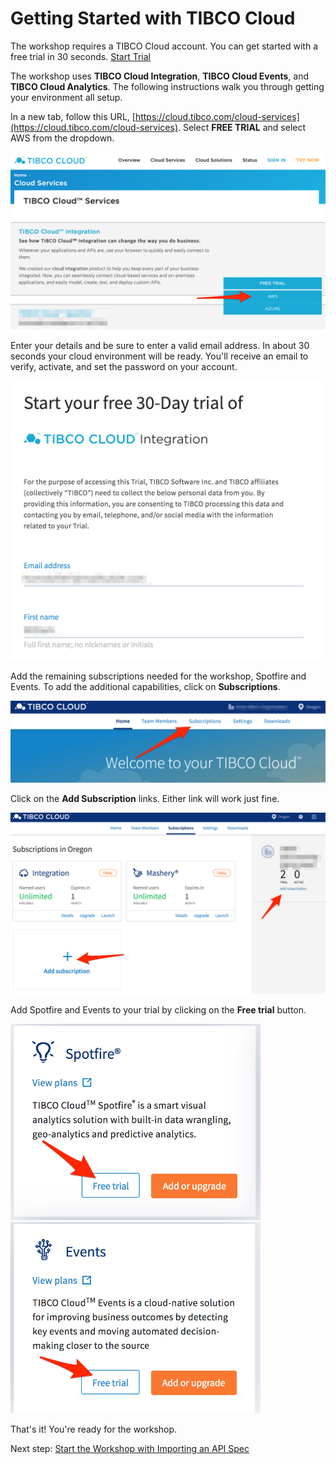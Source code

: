 # Getting Started with TIBCO Cloud

The workshop requires a TIBCO Cloud account. You can get started with a free trial in 30 seconds.  [Start Trial](https://cloud.tibco.com/cloud-services)

The workshop uses **TIBCO Cloud Integration**, **TIBCO Cloud Events**, and **TIBCO Cloud Analytics**.  The following instructions walk you through getting your environment all setup.

In a new tab, follow this URL, [https://cloud.tibco.com/cloud-services](https://cloud.tibco.com/cloud-services).  Select **FREE TRIAL** and select AWS from the dropdown.

![Cloud Integration Signup](images/signup.png "Cloud Integration Signup")

Enter your details and be sure to enter a valid email address.  In about 30 seconds your cloud environment will be ready.  You'll receive an email to verify, activate, and set the password on your account.

<img src="./images/trial_form.png" alt="Trial Signup Form" width=500/>

Add the remaining subscriptions needed for the workshop, Spotfire and Events.  To add the additional capabilities, click on **Subscriptions**.

![Subscription](images/homepage_subscription.png "Add subscriptions")

Click on the **Add Subscription** links.  Either link will work just fine.

![Add Subscription](images/add_subscription.png "Add Subscription")

Add Spotfire and Events to your trial by clicking on the **Free trial** button.

<img src="./images/trial_spotfire.png" alt="Spotfire Free Trial" width=400/>&nbsp;&nbsp;<img src="./images/trial_events.png" alt="Events Free Trial" width=400/>

That's it!  You're ready for the workshop.

Next step: [Start the Workshop with Importing an API Spec](README.md)
